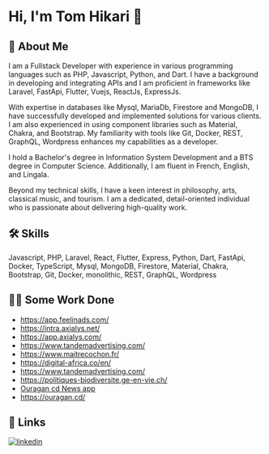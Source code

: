 
# Hi, I'm Tom Hikari 👋


## 🚀 About Me
I am a Fullstack Developer with experience in various programming languages such as PHP, Javascript, Python, and Dart. I have a background in developing and integrating APIs and I am proficient in frameworks like Laravel, FastApi, Flutter, Vuejs, ReactJs, ExpressJs.

With expertise in databases like Mysql, MariaDb, Firestore and MongoDB, I have successfully developed and implemented solutions for various clients. I am also experienced in using component libraries such as Material, Chakra, and Bootstrap. My familiarity with tools like Git, Docker, REST, GraphQL, Wordpress enhances my capabilities as a developer.

I hold a Bachelor's degree in Information System Development and a BTS degree in Computer Science. Additionally, I am fluent in French, English, and Lingala.

Beyond my technical skills, I have a keen interest in philosophy, arts, classical music, and tourism. I am a dedicated, detail-oriented individual who is passionate about delivering high-quality work.



## 🛠 Skills
Javascript, PHP, Laravel, React, Flutter, Express, Python, Dart, FastApi, Docker, TypeScript, Mysql, MongoDB, Firestore, Material, Chakra, Bootstrap, Git, Docker, monolithic, REST, GraphQL, Wordpress


## 👩‍💻 Some Work Done

- https://app.feelinads.com/
- https://intra.axialys.net/
- https://app.axialys.com/
- https://www.tandemadvertising.com/
- https://www.maitrecochon.fr/
- https://digital-africa.co/en/
- https://www.tandemadvertising.com/
- https://politiques-biodiversite.ge-en-vie.ch/
- [Ouragan cd News app](https://play.google.com/store/apps/details?id=com.ouragancd.ouragan_app&pcampaignid=web_share)
- https://ouragan.cd/


## 🔗 Links

[![linkedin](https://img.shields.io/badge/linkedin-0A66C2?style=for-the-badge&logo=linkedin&logoColor=white)](https://www.linkedin.com/in/tom-hikari-4041a5130/)


